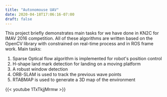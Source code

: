 ```yaml
---
title: "Autonomouse UAV"
date: 2020-04-18T17:06:16-07:00
draft: false
---
```

This project briefly demonstrates main tasks for we have done in KN2C for IMAV 2016 competition.
All of these algorithms are written based on the OpenCV library with constrained on real-time process and in ROS frame work.
Main tasks:
1. Sparse Optical flow algorithm is implemented for robot's position control
2. H-shape land mark detection for landing on a moving platform
3. A robust window detection
4. ORB-SLAM is used to track the previous wave points
5. RTABMAP is used to generate a 3D map of the environment


{{< youtube 1TxTkjjMrmw >}}
